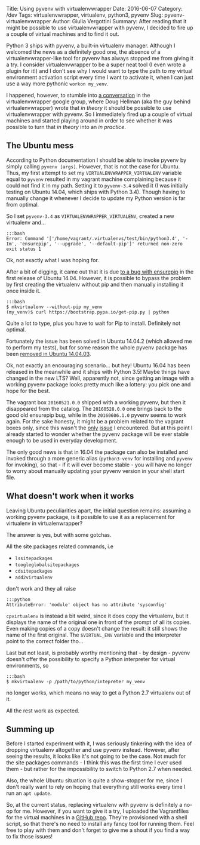 Title: Using pyvenv with virtualenvwrapper
Date: 2016-06-07
Category: /dev
Tags: virtualenvwrapper, virtualenv, python3, pyvenv
Slug: pyvenv-virtualenvwrapper
Author: Giulia Vergottini
Summary: After reading that it might be possible to use virtualenvwrapper with pyvenv, I decided to fire up a couple of virtual machines and to find it out.

Python 3 ships with pyvenv, a built-in virtualenv manager. Although I welcomed the news as a definitely good one, the absence of a virtualenvwrapper-like tool for pyvenv has always stopped me from giving it a try. I consider virtualenvwrapper to be a super neat tool (I even wrote a plugin for it!) and I don't see why I would want to type the path to my virtual environment activation script every time I want to activate it, when I can just use a way more pythonic `workon my_venv`.

I happened, however, to stumble into [a conversation](https://groups.google.com/forum/#!msg/virtualenvwrapper/bkpwkfyIppM/9M9mz3pB0RQJ) in the virtualenvwrapper google group, where Doug Hellman (aka the guy behind virtualenvwrapper) wrote that _in theory_ it should be possible to use virtualenvwrapper with pyvenv. So I immediately fired up a couple of virtual machines and started playing around in order to see whether it was possible to turn that _in theory_ into an _in practice_.

The Ubuntu mess
---------------

According to Python documentation I should be able to invoke pyvenv by simply calling `pyvenv [args]`. However, that is not the case for Ubuntu. Thus, my first attempt to set my `VIRTUALENVWRAPPER_VIRTUALENV` variable equal to `pyvenv` resulted in my vagrant machine complaining because it could not find it in my path. Setting it to `pyvenv-3.4` solved it (I was initially testing on Ubuntu 14.04, which ships with Python 3.4). Though having to manually change it whenever I decide to update my Python version is far from optimal.

So I set `pyvenv-3.4` as `VIRTUALENVWRAPPER_VIRTUALENV`, created a new virtualenv and...

    :::bash
    Error: Command '['/home/vagrant/.virtualenvs/test/bin/python3.4', '-Im', 'ensurepip', '--upgrade', '--default-pip']' returned non-zero exit status 1

Ok, not exactly what I was hoping for.

After a bit of digging, it came out that it is due [to a bug with ensurepip](https://bugs.launchpad.net/ubuntu/+source/python3.4/+bug/1290847) in the first release of Ubuntu 14.04. However, it is possible to bypass the problem by first creating the virtualenv without pip and then manually installing it once inside it.

    :::bash
    $ mkvirtualenv --without-pip my_venv
    (my_venv)$ curl https://bootstrap.pypa.io/get-pip.py | python

Quite a lot to type, plus you have to wait for Pip to install. Definitely not optimal.

Fortunately the issue has been solved in Ubuntu 14.04.2 (which allowed me to perform my tests), but for some reason the whole pyvenv package has been [removed in Ubuntu 14.04.03](http://askubuntu.com/questions/682612/pyvenv-3-4-disappeared-in-ubuntu-14-04-3).

Ok, not exactly an encouraging scenario... but hey! Ubuntu 16.04 has been released in the meanwhile and it ships with Python 3.5! Maybe things have changed in the new LTS? Well, apparently not, since getting an image with a working pyvenv package looks pretty much like a lottery: you pick one and hope for the best.

The vagrant box `20160521.0.0` shipped with a working pyvenv, but then it disappeared from the catalog. The `20160528.0.0` one brings back to the good old ensurepip bug, while in the `20160606.1.0` pyvenv seems to work again. For the sake honesty, it might be a problem related to the vagrant boxes only, since this wasn't the [only](https://github.com/mitchellh/vagrant/issues/7288) [issue](https://groups.google.com/d/msg/vagrant-up/cUXVwSDi4vc/OhyXR-G7CAAJ) I encountered. But at this point I already started to wonder whether the pyvenv package will be ever stable enough to be used in everyday development.

The only good news is that in 16.04 the package can also be installed and invoked through a more generic alias (`python3-venv` for installing and `pyvenv` for invoking), so that - if it will ever become stable - you will have no longer to worry about manually updating your pyvenv version in your shell start file.


What doesn't work when it works
-------------------------------

Leaving Ubuntu peculiarities apart, the initial question remains: assuming a working pyvenv package, is it possible to use it as a replacement for virtualenv in virtualenwrapper?

The answer is yes, but with some gotchas.

All the site packages related commands, i.e

* `lssitepackages`
* `toogleglobalsitepackages`
* `cdsitepackages`
* `add2virtualenv`

don't work and they all raise

    :::python
    AttributeError: 'module' object has no attribute 'sysconfig'

`cpvirtualenv` is instead a bit weird, since it does copy the virtualenv, but it displays the name of the original one in front of the prompt of all its copies. Even making copies of a copy doesn't change the result: it still shows the name of the first original. The `$VIRTUAL_ENV` variable and the interpreter point to the correct folder tho...

Last but not least, is probably worthy mentioning that - by design - pyvenv doesn't offer the possibility to specify a Python interpreter for virtual environments, so

    :::bash
    $ mkvirtualenv -p /path/to/python/intepreter my_venv

no longer works, which means no way to get a Python 2.7 virtualenv out of it.

All the rest work as expected.

Summing up
----------

Before I started experiment with it, I was seriously tinkering with the idea of dropping virtualenv altogether and use pyvenv instead. However, after seeing the results, it looks like it's not going to be the case. Not much for the site packages commands - I think this was the first time I ever used them - but rather for the impossibility to switch to Python 2.7 when needed.

Also, the whole Ubuntu situation is quite a show-stopper for me, since I don't really want to rely on hoping that everything still works every time I run an `apt update`.

So, at the current status, replacing virtualenv with pyvenv is definitely a no-op for me. However, if you want to give it a try, I uploaded the Vagrantfiles for the virtual machines in a [GitHub repo](https://github.com/Railslide/pyvenvwrapper). They're provisioned with a shell script, so that there's no need to install any fancy tool for running them. Feel free to play with them and don't forget to give me a shout if you find a way to fix those issues!

